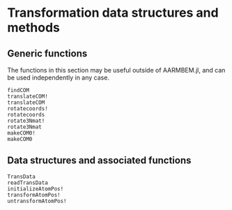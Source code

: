 # Transformation data structures and methods

## Generic functions

The functions in this section may be useful outside of AARMBEM.jl, and
can be used independently in any case.

```@docs
findCOM
translateCOM!
translateCOM
rotatecoords!
rotatecoords
rotate3Nmat!
rotate3Nmat
makeCOM0!
makeCOM0
```

## Data structures and associated functions

```@docs
TransData
readTransData
initializeAtomPos!
transformAtomPos!
untransformAtomPos!
```

